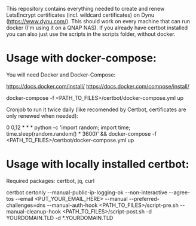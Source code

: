 This repository contains everything needed to create and renew LetsEncrypt certificates (incl. wildcard certificates) on Dynu (https://www.dynu.com/).
This should work on every machine that can run docker (I'm using it on a QNAP NAS).
If you already have certbot installed you can also just use the scripts in the scripts folder, without docker.

# Usage with docker-compose:
You will need Docker and Docker-Compose:

https://docs.docker.com/install/
https://docs.docker.com/compose/install/

docker-compose -f <PATH_TO_FILES>/certbot/docker-compose.yml up

Cronjob to run it twice daily (like recomended by Certbot, certificates are only renewed when needed):

0 0,12 * * * python -c 'import random; import time; time.sleep(random.random() * 3600)' && docker-compose -f <PATH_TO_FILES>/certbot/docker-compose.yml up

# Usage with locally installed certbot:
Required packages: certbot, jq, curl

certbot certonly --manual-public-ip-logging-ok --non-interactive --agree-tos --email <PUT_YOUR_EMAIL_HERE> --manual --preferred-challenges=dns --manual-auth-hook <PATH_TO_FILES>/script-pre.sh --manual-cleanup-hook <PATH_TO_FILES>/script-post.sh -d YOURDOMAIN.TLD -d *.YOURDOMAIN.TLD

